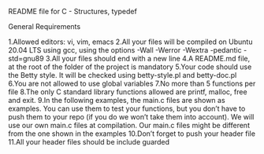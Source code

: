README file for C - Structures, typedef

General Requirements

1.Allowed editors: vi, vim, emacs
2.All your files will be compiled on Ubuntu 20.04 LTS using gcc, using the options -Wall -Werror -Wextra -pedantic -std=gnu89
3.All your files should end with a new line
4.A README.md file, at the root of the folder of the project is mandatory
5.Your code should use the Betty style. It will be checked using betty-style.pl and betty-doc.pl
6.You are not allowed to use global variables
7.No more than 5 functions per file
8.The only C standard library functions allowed are printf, malloc, free and exit.
9.In the following examples, the main.c files are shown as examples. You can use them to test your functions, but you don’t have to push them to your repo (if you do we won’t take them into account). We will use our own main.c files at compilation. Our main.c files might be different from the one shown in the examples
10.Don’t forget to push your header file
11.All your header files should be include guarded
